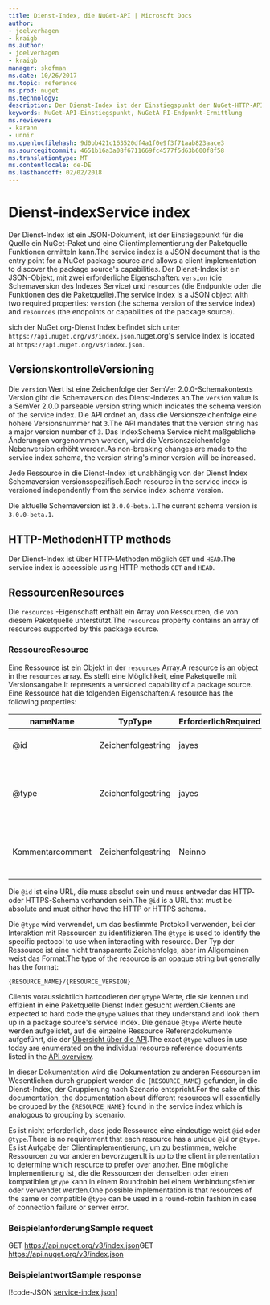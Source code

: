 ```yaml
---
title: Dienst-Index, die NuGet-API | Microsoft Docs
author:
- joelverhagen
- kraigb
ms.author:
- joelverhagen
- kraigb
manager: skofman
ms.date: 10/26/2017
ms.topic: reference
ms.prod: nuget
ms.technology: 
description: Der Dienst-Index ist der Einstiegspunkt der NuGet-HTTP-API und listet die Funktionen des Servers.
keywords: NuGet-API-Einstiegspunkt, NuGetA PI-Endpunkt-Ermittlung
ms.reviewer:
- karann
- unnir
ms.openlocfilehash: 9d0bb421c163520df4a1f0e9f3f71aab823aace3
ms.sourcegitcommit: 4651b16a3a08f6711669fc4577f5d63b600f8f58
ms.translationtype: MT
ms.contentlocale: de-DE
ms.lasthandoff: 02/02/2018
---
```

# <a name="service-index"></a><span data-ttu-id="d90ec-104">Dienst-index</span><span class="sxs-lookup"><span data-stu-id="d90ec-104">Service index</span></span>

<span data-ttu-id="d90ec-105">Der Dienst-Index ist ein JSON-Dokument, ist der Einstiegspunkt für die Quelle ein NuGet-Paket und eine Clientimplementierung der Paketquelle Funktionen ermitteln kann.</span><span class="sxs-lookup"><span data-stu-id="d90ec-105">The service index is a JSON document that is the entry point for a NuGet package source and allows a client implementation to discover the package source's capabilities.</span></span> <span data-ttu-id="d90ec-106">Der Dienst-Index ist ein JSON-Objekt, mit zwei erforderliche Eigenschaften: `version` (die Schemaversion des Indexes Service) und `resources` (die Endpunkte oder die Funktionen des die Paketquelle).</span><span class="sxs-lookup"><span data-stu-id="d90ec-106">The service index is a JSON object with two required properties: `version` (the schema version of the service index) and `resources`  (the endpoints or capabilities of the package source).</span></span>

<span data-ttu-id="d90ec-107">sich der NuGet.org-Dienst Index befindet sich unter `https://api.nuget.org/v3/index.json`.</span><span class="sxs-lookup"><span data-stu-id="d90ec-107">nuget.org's service index is located at `https://api.nuget.org/v3/index.json`.</span></span>

## <a name="versioning"></a><span data-ttu-id="d90ec-108">Versionskontrolle</span><span class="sxs-lookup"><span data-stu-id="d90ec-108">Versioning</span></span>

<span data-ttu-id="d90ec-109">Die `version` Wert ist eine Zeichenfolge der SemVer 2.0.0-Schemakontexts Version gibt die Schemaversion des Dienst-Indexes an.</span><span class="sxs-lookup"><span data-stu-id="d90ec-109">The `version` value is a SemVer 2.0.0 parseable version string which indicates the schema version of the service index.</span></span>
<span data-ttu-id="d90ec-110">Die API ordnet an, dass die Versionszeichenfolge eine höhere Versionsnummer hat `3`.</span><span class="sxs-lookup"><span data-stu-id="d90ec-110">The API mandates that the version string has a major version number of `3`.</span></span> <span data-ttu-id="d90ec-111">Das IndexSchema Service nicht maßgebliche Änderungen vorgenommen werden, wird die Versionszeichenfolge Nebenversion erhöht werden.</span><span class="sxs-lookup"><span data-stu-id="d90ec-111">As non-breaking changes are made to the service index schema, the version string's minor version will be increased.</span></span>

<span data-ttu-id="d90ec-112">Jede Ressource in die Dienst-Index ist unabhängig von der Dienst Index Schemaversion versionsspezifisch.</span><span class="sxs-lookup"><span data-stu-id="d90ec-112">Each resource in the service index is versioned independently from the service index schema version.</span></span>

<span data-ttu-id="d90ec-113">Die aktuelle Schemaversion ist `3.0.0-beta.1`.</span><span class="sxs-lookup"><span data-stu-id="d90ec-113">The current schema version is `3.0.0-beta.1`.</span></span>

## <a name="http-methods"></a><span data-ttu-id="d90ec-114">HTTP-Methoden</span><span class="sxs-lookup"><span data-stu-id="d90ec-114">HTTP methods</span></span>

<span data-ttu-id="d90ec-115">Der Dienst-Index ist über HTTP-Methoden möglich `GET` und `HEAD`.</span><span class="sxs-lookup"><span data-stu-id="d90ec-115">The service index is accessible using HTTP methods `GET` and `HEAD`.</span></span>

## <a name="resources"></a><span data-ttu-id="d90ec-116">Ressourcen</span><span class="sxs-lookup"><span data-stu-id="d90ec-116">Resources</span></span>

<span data-ttu-id="d90ec-117">Die `resources` -Eigenschaft enthält ein Array von Ressourcen, die von diesem Paketquelle unterstützt.</span><span class="sxs-lookup"><span data-stu-id="d90ec-117">The `resources` property contains an array of resources supported by this package source.</span></span>

### <a name="resource"></a><span data-ttu-id="d90ec-118">Ressource</span><span class="sxs-lookup"><span data-stu-id="d90ec-118">Resource</span></span>

<span data-ttu-id="d90ec-119">Eine Ressource ist ein Objekt in der `resources` Array.</span><span class="sxs-lookup"><span data-stu-id="d90ec-119">A resource is an object in the `resources` array.</span></span> <span data-ttu-id="d90ec-120">Es stellt eine Möglichkeit, eine Paketquelle mit Versionsangabe.</span><span class="sxs-lookup"><span data-stu-id="d90ec-120">It represents a versioned capability of a package source.</span></span> <span data-ttu-id="d90ec-121">Eine Ressource hat die folgenden Eigenschaften:</span><span class="sxs-lookup"><span data-stu-id="d90ec-121">A resource has the following properties:</span></span>

<span data-ttu-id="d90ec-122">name</span><span class="sxs-lookup"><span data-stu-id="d90ec-122">Name</span></span>          | <span data-ttu-id="d90ec-123">Typ</span><span class="sxs-lookup"><span data-stu-id="d90ec-123">Type</span></span>   | <span data-ttu-id="d90ec-124">Erforderlich</span><span class="sxs-lookup"><span data-stu-id="d90ec-124">Required</span></span> | <span data-ttu-id="d90ec-125">Hinweise</span><span class="sxs-lookup"><span data-stu-id="d90ec-125">Notes</span></span>
------------- | ------ | -------- | -----
@id           | <span data-ttu-id="d90ec-126">Zeichenfolge</span><span class="sxs-lookup"><span data-stu-id="d90ec-126">string</span></span> | <span data-ttu-id="d90ec-127">ja</span><span class="sxs-lookup"><span data-stu-id="d90ec-127">yes</span></span>      | <span data-ttu-id="d90ec-128">Die URL der Ressource</span><span class="sxs-lookup"><span data-stu-id="d90ec-128">The URL to the resource</span></span>
@type         | <span data-ttu-id="d90ec-129">Zeichenfolge</span><span class="sxs-lookup"><span data-stu-id="d90ec-129">string</span></span> | <span data-ttu-id="d90ec-130">ja</span><span class="sxs-lookup"><span data-stu-id="d90ec-130">yes</span></span>      | <span data-ttu-id="d90ec-131">Eine Zeichenfolgenkonstante, die den Ressourcentyp darstellt.</span><span class="sxs-lookup"><span data-stu-id="d90ec-131">A string constant representing the resource type</span></span>
<span data-ttu-id="d90ec-132">Kommentar</span><span class="sxs-lookup"><span data-stu-id="d90ec-132">comment</span></span>       | <span data-ttu-id="d90ec-133">Zeichenfolge</span><span class="sxs-lookup"><span data-stu-id="d90ec-133">string</span></span> | <span data-ttu-id="d90ec-134">Nein</span><span class="sxs-lookup"><span data-stu-id="d90ec-134">no</span></span>       | <span data-ttu-id="d90ec-135">Eine lesbare Beschreibung der Ressource</span><span class="sxs-lookup"><span data-stu-id="d90ec-135">A human readable description of the resource</span></span>

<span data-ttu-id="d90ec-136">Die `@id` ist eine URL, die muss absolut sein und muss entweder das HTTP- oder HTTPS-Schema vorhanden sein.</span><span class="sxs-lookup"><span data-stu-id="d90ec-136">The `@id` is a URL that must be absolute and must either have the HTTP or HTTPS schema.</span></span>

<span data-ttu-id="d90ec-137">Die `@type` wird verwendet, um das bestimmte Protokoll verwenden, bei der Interaktion mit Ressourcen zu identifizieren.</span><span class="sxs-lookup"><span data-stu-id="d90ec-137">The `@type` is used to identify the specific protocol to use when interacting with resource.</span></span> <span data-ttu-id="d90ec-138">Der Typ der Ressource ist eine nicht transparente Zeichenfolge, aber im Allgemeinen weist das Format:</span><span class="sxs-lookup"><span data-stu-id="d90ec-138">The type of the resource is an opaque string but generally has the format:</span></span>

    {RESOURCE_NAME}/{RESOURCE_VERSION}

<span data-ttu-id="d90ec-139">Clients voraussichtlich hartcodieren der `@type` Werte, die sie kennen und effizient in eine Paketquelle Dienst Index gesucht werden.</span><span class="sxs-lookup"><span data-stu-id="d90ec-139">Clients are expected to hard code the `@type` values that they understand and look them up in a package source's service index.</span></span> <span data-ttu-id="d90ec-140">Die genaue `@type` Werte heute werden aufgelistet, auf die einzelne Ressource Referenzdokumente aufgeführt, die der [Übersicht über die API](overview.md#resources-and-schema).</span><span class="sxs-lookup"><span data-stu-id="d90ec-140">The exact `@type` values in use today are enumerated on the individual resource reference documents listed in the [API overview](overview.md#resources-and-schema).</span></span>

<span data-ttu-id="d90ec-141">In dieser Dokumentation wird die Dokumentation zu anderen Ressourcen im Wesentlichen durch gruppiert werden die `{RESOURCE_NAME}` gefunden, in die Dienst-Index, der Gruppierung nach Szenario entspricht.</span><span class="sxs-lookup"><span data-stu-id="d90ec-141">For the sake of this documentation, the documentation about different resources will essentially be grouped by the `{RESOURCE_NAME}` found in the service index which is analogous to grouping by scenario.</span></span> 

<span data-ttu-id="d90ec-142">Es ist nicht erforderlich, dass jede Ressource eine eindeutige weist `@id` oder `@type`.</span><span class="sxs-lookup"><span data-stu-id="d90ec-142">There is no requirement that each resource has a unique `@id` or `@type`.</span></span> <span data-ttu-id="d90ec-143">Es ist Aufgabe der Clientimplementierung, um zu bestimmen, welche Ressourcen zu vor anderen bevorzugen.</span><span class="sxs-lookup"><span data-stu-id="d90ec-143">It is up to the client implementation to determine which resource to prefer over another.</span></span> <span data-ttu-id="d90ec-144">Eine mögliche Implementierung ist, die die Ressourcen der denselben oder einen kompatiblen `@type` kann in einem Roundrobin bei einem Verbindungsfehler oder verwendet werden.</span><span class="sxs-lookup"><span data-stu-id="d90ec-144">One possible implementation is that resources of the same or compatible `@type` can be used in a round-robin fashion in case of connection failure or server error.</span></span>

### <a name="sample-request"></a><span data-ttu-id="d90ec-145">Beispielanforderung</span><span class="sxs-lookup"><span data-stu-id="d90ec-145">Sample request</span></span>

<span data-ttu-id="d90ec-146">GET https://api.nuget.org/v3/index.json</span><span class="sxs-lookup"><span data-stu-id="d90ec-146">GET https://api.nuget.org/v3/index.json</span></span>

### <a name="sample-response"></a><span data-ttu-id="d90ec-147">Beispielantwort</span><span class="sxs-lookup"><span data-stu-id="d90ec-147">Sample response</span></span>

[!code-JSON [service-index.json](./_data/service-index.json)]
